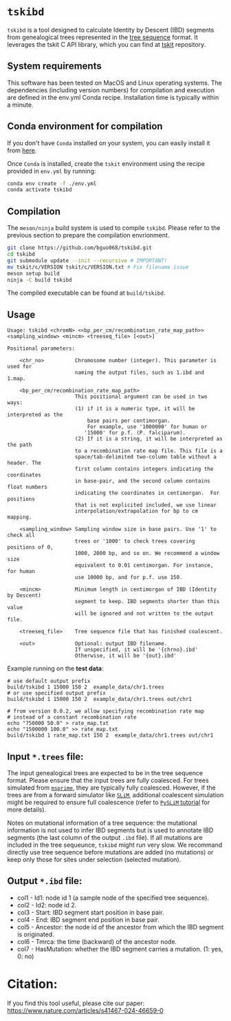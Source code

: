 # `tskibd`

`tskibd` is a tool designed to calculate Identity by Descent (IBD) segments from genealogical trees represented in the [tree sequence](https://tskit.dev/tutorials/what_is.html#sec-what-is) format. 
It leverages the tskit C API library, which you can find at [tskit](https://github.com/tskit-dev/tskit) repository.


## System requirements

This software has been tested on MacOS and Linux operating systems. The
dependencies (including version numbers) for compilation and execution are
defined in the env.yml Conda recipe. Installation time is typically within a
minute.

## Conda environment for compilation

If you don't have `Conda` installed on your system, you can easily install it from [here](https://docs.conda.io/en/latest/miniconda.html).

Once `Conda` is installed, create the `tskit` environment using the recipe
provided in `env.yml` by running:
```sh
conda env create -f ./env.yml
conda activate tskibd
```

## Compilation

The `meson/ninja` build system is used to compile `tskibd`. 
Please refer to the previous section to prepare the compilation envrionment.

```sh
git clone https://github.com/bguo068/tskibd.git
cd tskibd
git submodule update --init --recursive # IMPORTANT!
mv tskit/c/VERSION tskit/c/VERSION.txt # Fix filename issue
meson setup build
ninja -C build tskibd
```
The compiled executable can be found at `build/tskibd`.



## Usage

```
Usage: tskibd <chromN> <<bp_per_cm/recombination_rate_map_path>> <sampling_window> <mincm> <treeseq_file> [<out>]

Positional parameters:

    <chr_no>          Chromosome number (integer). This parameter is used for
                      naming the output files, such as 1.ibd and 1.map.

    <bp_per_cm/recombination_rate_map_path>
                      This positional argument can be used in two ways:
                      (1) if it is a numeric type, it will be interpreted as the 
                          base pairs per centimorgan.
                          For example, use '1000000' for human or 
                         '15000' for p.f. (P. falciparum).
                      (2) If it is a string, it will be interpreted as the path
                      to a recombination rate map file. This file is a
                      space/tab-delimited two-column table without a header. The
                      first column contains integers indicating the coordinates
                      in base-pair, and the second column contains float numbers
                      indicating the coordinates in centimorgan.  For positions
                      that is not explicited included, we use linear 
                      interpolation/extrapolation for bp to cm mapping.

    <sampling_window> Sampling window size in base pairs. Use '1' to check all
                      trees or '1000' to check trees covering positions of 0,
                      1000, 2000 bp, and so on. We recommend a window size
                      equivalent to 0.01 centimorgan. For instance, for human
                      use 10000 bp, and for p.f. use 150.

    <mincm>           Minimum length in centimorgan of IBD (Identity by Descent)
                      segment to keep. IBD segments shorter than this value
                      will be ignored and not written to the output file.

    <treeseq_file>    Tree sequence file that has finished coalescent.

    <out>             Optional: output IBD filename.
                      If unspecified, it will be '{chrno}.ibd'
                      Otherwise, it will be '{out}.ibd'
```

Example running on the **test data**: 
```
# use default output prefix
build/tskibd 1 15000 150 2  example_data/chr1.trees
# or use specified output prefix
build/tskibd 1 15000 150 2  example_data/chr1.trees out/chr1

# from version 0.0.2, we allow specifying recombination rate map
# instead of a constant recombination rate
echo "750000 50.0" > rate_map.txt
echo "1500000 100.0" >> rate_map.txt
build/tskibd 1 rate_map.txt 150 2  example_data/chr1.trees out/chr1
```

## Input `*.trees` file:

The input genealogical trees are expected to be in the tree sequence format.
Please ensure that the input trees are fully coalesced. For trees simulated from
[`msprime`](https://github.com/tskit-dev/msprime), they are typically fully
coalesced. However, if the trees are from a forward simulator like
[`SLiM`](https://github.com/MesserLab/SLiM), additional coalescent simulation
might be required to ensure full coalescence (refer to [`PySLiM`
tutorial](https://tskit.dev/pyslim/docs/latest/tutorial.html) for more details).

Notes on mutational information of a tree sequence: the mutational information
is not used to infer IBD segments but is used to annotate IBD segments 
(the last column of the output `.ibd` file). 
If all mutations are included in the tree sequeunce, `tskibd` might run very slow.
We recommand directly use tree sequence before mutations are added (no mutations)
or keep only those for sites under selection (selected mutation).  

## Output `*.ibd` file:
- col1 - Id1: node id 1 (a sample node of the specified tree sequence).
- col2 - Id2: node id 2.
- col3 - Start: IBD segment start position in base pair.
- col4 - End: IBD segment end position in base pair.
- col5 - Ancestor: the node id of the ancestor from which the IBD segment is originated.
- col6 - Tmrca: the time (backward) of the ancestor node.
- col7 - HasMutation: whether the IBD segment carries a mutation. (1: yes, 0: no)


# Citation:

If you find this tool useful, please cite our paper: https://www.nature.com/articles/s41467-024-46659-0

